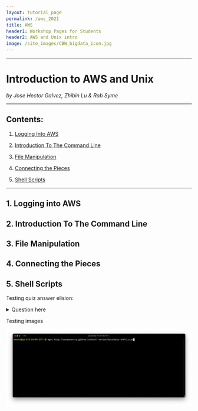 ```yaml
---
layout: tutorial_page
permalink: /aws_2021
title: AWS
header1: Workshop Pages for Students
header2: AWS and Unix intro
image: /site_images/CBW_bigdata_icon.jpg
---
```


-----------------------

# Introduction to AWS and Unix

*by Jose Hector Galvez, Zhibin Lu & Rob Syme*

---

## Contents:

1. [Logging Into AWS](#logging_in)

2. [Introduction To The Command Line](#introduction)

3. [File Manipulation](#file_manipulation)

4. [Connecting the Pieces](#connecting_the_pieces)

5. [Shell Scripts](#scripts)


---
<a name="logging_in"></a>
## 1. Logging into AWS

<a name="introduction"></a>
## 2. Introduction To The Command Line

<a name="file_manipulation"></a>
## 3. File Manipulation

<a name="connecting_the_pieces"></a>
## 4. Connecting the Pieces

<a name="scripts"></a>
## 5. Shell Scripts

Testing quiz answer elision:

<details>
<summary>
Question here
</summary>

Answer here:

```{bash}
salloc -N 1 -n 2  --mem 7000
```
</details>

Testing images

![Wget example](img/wget.png)


